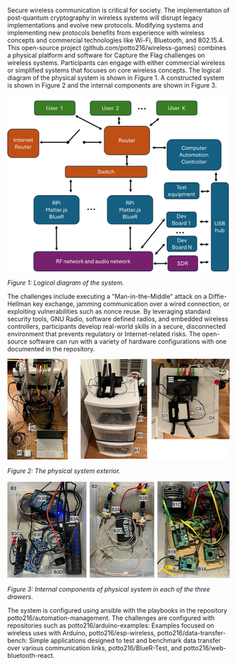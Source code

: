 Secure wireless communication is critical for society. The implementation of post-quantum cryptography in wireless systems will disrupt legacy implementations and evolve new protocols. Modifying systems and implementing new protocols benefits from experience with wireless concepts and commercial technologies like Wi-Fi, Bluetooth, and 802.15.4. This open-source project (github.com/potto216/wireless-games) combines a physical platform and software for Capture the Flag challenges on wireless systems. Participants can engage with either commercial wireless or simplified systems that focuses on core wireless concepts. The logical diagram of the physical system is shown in Figure 1. A constructed system is shown in Figure 2 and the internal components are shown in Figure 3. 

![logical_diagram_of_system](media/logical_diagram_of_system.png)

*Figure 1: Logical diagram of the system.*

The challenges include executing a "Man-in-the-Middle" attack on a Diffie-Hellman key exchange, jamming communication over a wired connection, or exploiting vulnerabilities such as nonce reuse.  By leveraging standard security tools, GNU Radio, software defined radios, and embedded wireless controllers, participants develop real-world skills in a secure, disconnected environment that prevents regulatory or Internet-related risks. The open-source software can run with a variety of hardware configurations with one documented in the repository.

![exterior_of_system](media/exterior_of_system.png)

*Figure 2: The physical system exterior.*


![interior_of_system](media/interior_of_system.png)

*Figure 3: Internal components of physical system in each of the three drawers.*

The system is configured using ansible with the playbooks in the repository potto216/automation-management. The challenges are configured with repositories such as potto216/arduino-examples: Examples focused on wireless uses with Arduino, potto216/esp-wireless, potto216/data-transfer-bench: Simple applications designed to test and benchmark data transfer over various communication links, potto216/BlueR-Test, and potto216/web-bluetooth-react. 

